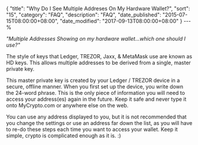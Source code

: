 {
 "title": "Why Do I See Multiple Addreses On My Hardware Wallet?",
 "sort": "15",
 "category": "FAQ",
 "description": "FAQ",
 "date_published": "2015-07-15T08:00:00+08:00",
 "date_modified": "2017-09-13T08:00:00+08:00"
}
---%

_"Multiple Addresses Showing on my hardware wallet...which one should I use?"_

The style of keys that Ledger, TREZOR, Jaxx, & MetaMask use are known as HD keys. This allows multiple addresses to be derived from a single, master private key.

This master private key is created by your Ledger / TREZOR device in a secure, offline manner. When you first set up the device, you write down the 24-word phrase. This is the only piece of information you will need to access your address(es) again in the future. Keep it safe and never type it onto MyCrypto.com or anywhere else on the web.

You can use any address displayed to you, but it is not recommended that you change the settings or use an address far down the list, as you will have to re-do these steps each time you want to access your wallet. Keep it simple, crypto is complicated enough as it is. :)
